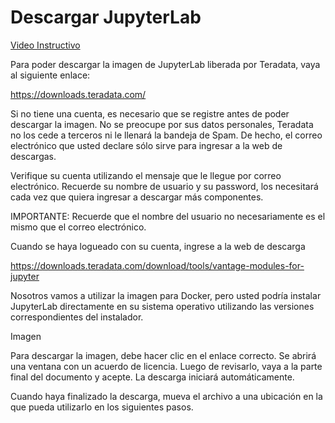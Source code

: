 # Descargar JupyterLab

[Video Instructivo](https://www.youtube.com)

Para poder descargar la imagen de JupyterLab liberada por Teradata, vaya al siguiente enlace:

https://downloads.teradata.com/

Si no tiene una cuenta, es necesario que se registre antes de poder descargar la imagen. No se preocupe por sus datos personales, Teradata no los cede a terceros ni le llenará la bandeja de Spam. De hecho, el correo electrónico que usted declare sólo sirve para ingresar a la web de descargas.

Verifique su cuenta utilizando el mensaje que le llegue por correo electrónico. Recuerde su nombre de usuario y su password, los necesitará cada vez que quiera ingresar a descargar más componentes. 

IMPORTANTE: Recuerde que el nombre del usuario no necesariamente es el mismo que el correo electrónico.

Cuando se haya logueado con su cuenta, ingrese a la web de descarga

https://downloads.teradata.com/download/tools/vantage-modules-for-jupyter

Nosotros vamos a utilizar la imagen para Docker, pero usted podría instalar JupyterLab directamente en su sistema operativo utilizando las versiones correspondientes del instalador.

Imagen

Para descargar la imagen, debe hacer clic en el enlace correcto. Se abrirá una ventana con un acuerdo de licencia. Luego de revisarlo, vaya a la parte final del documento y acepte. La descarga iniciará automáticamente.

Cuando haya finalizado la descarga, mueva el archivo a una ubicación en la que pueda utilizarlo en los siguientes pasos.
